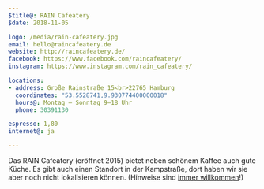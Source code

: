 ```yaml
---
$title@: RAIN Cafeatery
$date: 2018-11-05

logo: /media/rain-cafeatery.jpg
email: hello@raincafeatery.de
website: http://raincafeatery.de/
facebook: https://www.facebook.com/raincafeatery/
instagram: https://www.instagram.com/rain_cafeatery/

locations:
- address: Große Rainstraße 15<br>22765 Hamburg
  coordinates: "53.5528741,9.930774400000018"
  hours@: Montag – Sonntag 9–18 Uhr
  phone: 30391130

espresso: 1,80
internet@: ja

---
```

Das RAIN Cafeatery (eröffnet 2015) bietet neben schönem Kaffee auch gute Küche. Es gibt auch einen Standort in der Kampstraße, dort haben wir sie aber noch nicht lokalisieren können. (Hinweise sind [immer willkommen]([url('/content/pages/contact.md')])!)